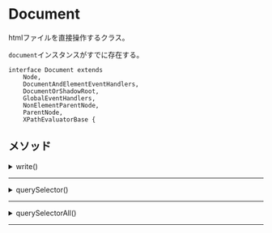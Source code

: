 # Document

htmlファイルを直接操作するクラス。

`document`インスタンスがすでに存在する。

```
interface Document extends
    Node,
    DocumentAndElementEventHandlers,
    DocumentOrShadowRoot,
    GlobalEventHandlers,
    NonElementParentNode,
    ParentNode,
    XPathEvaluatorBase {
```

## メソッド

<details><summary>write()</summary>

htmlファイルに文字列を書き込む。

```javascript
write(...text: string[]): void;
```

</details>

***

<details><summary>querySelector()</summary>

指定した`css`セレクタに一致する最初のDOMを取得する。

```javascript
querySelector<K extends keyof HTMLElementTagNameMap>(
    selectors: K
): HTMLElementTagNameMap[K] | null;

querySelector<K extends keyof SVGElementTagNameMap>(
    selectors: K
): SVGElementTagNameMap[K] | null;

querySelector<E extends Element = Element>(selectors: string): E | null;
```
</details>

***

<details><summary>querySelectorAll()</summary>

指定した`css`セレクタに一致するDOMの配列を取得する。

```javascript
querySelectorAll<K extends keyof HTMLElementTagNameMap>(
    selectors: K
): NodeListOf<HTMLElementTagNameMap[K]>;

querySelectorAll<K extends keyof SVGElementTagNameMap>(
    selectors: K
): NodeListOf<SVGElementTagNameMap[K]>;

querySelectorAll<E extends Element = Element>(
    selectors: string
): NodeListOf<E>;
```

</details>

***
